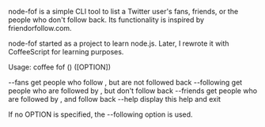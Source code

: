 node-fof is a simple CLI tool to list a Twitter user's fans, friends, or the people who don't follow back. Its functionality is inspired by friendorfollow.com. 

node-fof started as a project to learn node.js. Later, I rewrote it with CoffeeScript for learning purposes.


Usage: coffee fof (<username>) ([OPTION])

 --fans         get people who follow <username>, but are not followed back
 --following    get people who are followed by <username>, but don't follow back
 --friends      get people who are followed by <username>, and follow back
 --help         display this help and exit

If no OPTION is specified, the --following option is used.
